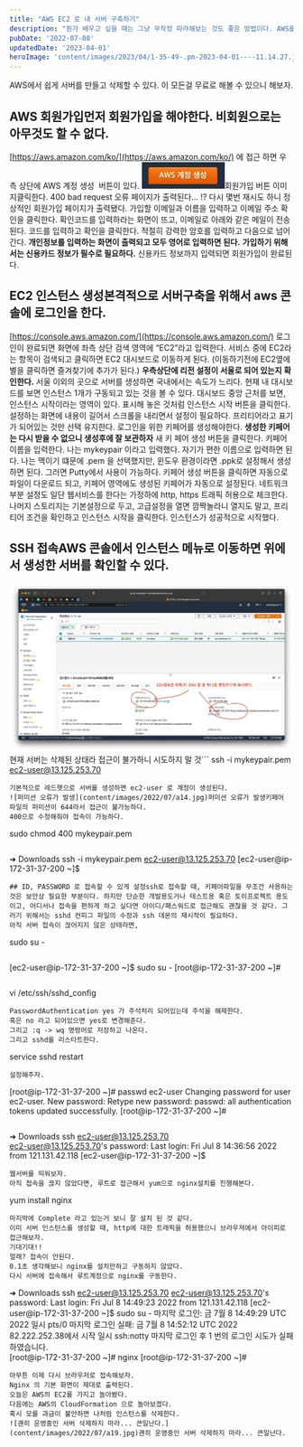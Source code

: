 ```yaml
---
title: "AWS EC2 로 내 서버 구축하기"
description: "뭔가 배우고 싶을 때는 그냥 무작정 따라해보는 것도 좋은 방법이다. AWS를 다시 보면서 차근차근 가지고 놀아보자."
pubDate: '2022-07-08'
updatedDate: '2023-04-01'
heroImage: 'content/images/2023/04/1-35-49-.pm-2023-04-01----11.14.27.jpg'
---
```


AWS에서 쉽게 서버를 만들고 삭제할 수 있다. 이 모든걸 무료로 해볼 수 있으니 해보자.
## AWS 회원가입먼저 회원가입을 해야한다. 비회원으로는 아무것도 할 수 없다.
[https://aws.amazon.com/ko/](https://aws.amazon.com/ko/)
에 접근 하면 우측 상단에
AWS 계정 생성  버튼이 있다.
![회원가입 버튼 이미지](content/images/2022/07/awsjoinbutton.jpg)회원가입 버튼 이미지클릭한다.
400 bad request 오류 페이지가 출력된다… !?
다시 몇번 재시도 하니 정상적인 회원가입 페이지가 출력됐다.
가입할 이메일과 이름을 입력하고 이메일 주소 확인을 클릭한다.
확인코드를 입력하라는 화면이 뜨고, 이메일로 아래와 같은 메일이 전송된다.
코드를 입력하고 확인을 클릭한다.
적절히 강력한 암호를 입력하고 다음으로 넘어간다.
**개인정보를 입력하는 화면이 출력되고 모두 영어로 입력하면 된다.**
**가입하기 위해서는 신용카드 정보가 필수로 필요하다.**
신용카드 정보까지 입력되면 회원가입이 완료된다.
## EC2 인스턴스 생성본격적으로 서버구축을 위해서 aws 콘솔에 로그인을 한다.
[https://console.aws.amazon.com/](https://console.aws.amazon.com/)
로그인이 완료되면 화면에 좌측 상단 검색 영역에 “EC2”라고 입력한다.
서비스 중에 EC2라는 항목이 검색되고 클릭하면 EC2 대시보드로 이동하게 된다. (이동하기전에 EC2옆에 별을 클릭하면 즐겨찾기에 추가가 된다.)
**우측상단에 리전 설정이 서울로 되어 있는지 확인한다.**
서울 이외의 곳으로 서버를 생성하면 국내에서는 속도가 느리다.
현재 내 대시보드를 보면 인스턴스 1개가 구동되고 있는 것을 볼 수 있다.
대시보드 중앙 근처를 보면,
인스턴스 시작이라는 영역이 있다. 표시해 놓은 것처럼 인스턴스 시작 버튼을 클릭한다.
설정하는 화면에 내용이 길어서 스크롤을 내리면서 설정이 필요하다.
프리티어라고 표기가 되어있는 것만 선택 유지한다.
로그인을 위한 키페어를 생성해야한다.
**생성한 키페어는 다시 받을 수 없으니 생성후에 잘 보관하자**
새 키 페어 생성 버튼을 클릭한다.
키페어 이름을 입력한다. 나는 mykeypair 이라고 입력했다. 자기가 편한 이름으로 입력하면 된다. 나는 맥이기 떄문에 .pem 을 선택했지만, 윈도우 환경이라면 .ppk로 설정해서 생성하면 된다. 그러면 Putty에서 사용이 가능하다.
키페어 생성 버튼을 클릭하면 자동으로 파일이 다운로드 되고, 키페어 영역에도 생성된 키페어가 자동으로 설정된다.
네트워크 부분 설정도 일단 웹서비스를 한다는 가정하에 http, https 트래픽 허용으로 체크한다.
나머지 스토리지는 기본설정으로 두고,
고급설정을 열면 깜짝놀라니 열지도 말고, 프리티어 조건을 확인하고 인스턴스 시작을 클릭한다.
인스턴스가 성공적으로 시작했다.
## SSH 접속AWS 콘솔에서 인스턴스 메뉴로 이동하면 위에서 생성한 서버를 확인할 수 있다.
![현재 서버는 삭제된 상태라 접근이 불가하니 시도하지 말 것](content/images/2022/07/a13.jpg)현재 서버는 삭제된 상태라 접근이 불가하니 시도하지 말 것```
ssh -i mykeypair.pem ec2-user@13.125.253.70

```-i 옵션으로 pem파일을 지정할 수 있다.
기본적으로 레드햇으로 서버를 생성하면 ec2-user 로 계정이 생성된다.
![퍼미션 오류가 발생](content/images/2022/07/a14.jpg)퍼미션 오류가 발생키페어 파일의 퍼미션이 644라서 접근이 불가능하다.
400으로 수정해줘야 접속이 가능하다.
```
sudo chmod 400 mykeypair.pem

```퍼미션을 위 명령어로 수정해주고, 다시한번 접속시도를 한다.
```
➜  Downloads ssh -i mykeypair.pem ec2-user@13.125.253.70
[ec2-user@ip-172-31-37-200 ~]$ 

```바로 접근할 수 있었다.
## ID, PASSWORD 로 접속할 수 있게 설정ssh로 접속할 때, 키페어파일을 무조건 사용하는 것은 보안상 필요한 부분이다. 하지만 단순한 개발용도거나 테스트용 혹은 토이프로젝트 용도이고, 어디서나 접속을 편하게 하고 싶다면 아이디/패스워드로 접근해도 괜찮을 것 같다. 그러기 위해서는 sshd 컨피그 파일의 수정과 ssh 데몬의 재시작이 필요하다.
아직 서버 접속이 끊어지지 않은 상태라면,
```
sudo su -

```명령어로 루트 계정에 접근한다.
```
[ec2-user@ip-172-31-37-200 ~]$ sudo su -
[root@ip-172-31-37-200 ~]# 

```위 처럼 루트 로그인 상태가 되면, sshd config 파일을 수정한다.
```
vi /etc/ssh/sshd_config

```vi로 컨피그 파일을 연다.
PasswordAuthentication yes 가 주석처리 되어있는데 주석을 해제한다.
혹은 no 라고 되어있으면 yes로 변경해준다.
그리고 :q -> wq 명령어로 저장하고 나온다.
그리고 sshd를 리스타트한다.
```
service sshd restart

```그런데 ec2-user에 비밀번호가 아직 없다.
설정해주자.
```
[root@ip-172-31-37-200 ~]# passwd ec2-user
Changing password for user ec2-user.
New password: 
Retype new password: 
passwd: all authentication tokens updated successfully.
[root@ip-172-31-37-200 ~]# 

```자, 모든 준비가 완료되었다. 접속을 끊고 다시 아이디 비번으로 접속해보자.
```
➜  Downloads ssh ec2-user@13.125.253.70                 
ec2-user@13.125.253.70's password: 
Last login: Fri Jul  8 14:36:56 2022 from 121.131.42.118
[ec2-user@ip-172-31-37-200 ~]$ 

```## 테스트로 NGINX 웹서버 구동기본적인 서버구축이 모두 완료되었는데, 뭔가 해보고 싶다.
웹서버를 띄워보자.
아직 접속을 끊지 않았다면, 루트로 접근해서 yum으로 nginx설치를 진행해본다.
```
yum install nginx

```뭔가 주루룩 나오더니 y/n 을 묻는다. y를 입력하고 진행하자.
마지막에 Complete 라고 있는거 보니 잘 설치 된 것 같다.
이미 서버 인스턴스를 생성할 때, http에 대한 트래픽을 허용했으니 브라우져에서 아이피로 접근해보자.
기대기대!!
얼래? 접속이 안된다.
0.1초 생각해보니 nginx를 설치만하고 구동하지 않았다.
다시 서버에 접속해서 루트계정으로 nginx를 구동한다.
```
➜  Downloads ssh ec2-user@13.125.253.70
ec2-user@13.125.253.70's password: 
Last login: Fri Jul  8 14:49:23 2022 from 121.131.42.118
[ec2-user@ip-172-31-37-200 ~]$ sudo su -
마지막 로그인: 금  7월  8 14:49:29 UTC 2022 일시 pts/0
마지막 로그인 실패: 금  7월  8 14:52:12 UTC 2022 82.222.252.38에서 시작 일시 ssh:notty 
마지막 로그인 후 1 번의 로그인 시도가 실패하였습니다.  
[root@ip-172-31-37-200 ~]# nginx
[root@ip-172-31-37-200 ~]# 

```로그인 실패한적이 없는데 저 로그인 시도는 뭘까? 역시 아이디/패스워드는 위험한 것 같다!
아무튼 이제 다시 브라우저로 접속해보자.
Nginx 의 기본 화면이 제대로 출력된다.
오늘은 AWS의 EC2를 가지고 놀아봤다.
다음에는 AWS의 CloudFormation 으로 놀아보겠다.
혹시 모를 과금이 불안하면 나처럼 인스턴스를 삭제한다.
![괜히 운영중인 서버 삭제하지 마라... 큰일난다.](content/images/2022/07/a19.jpg)괜히 운영중인 서버 삭제하지 마라... 큰일난다.